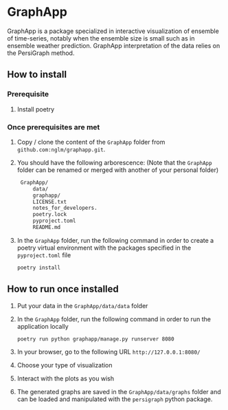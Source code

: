 GraphApp
===============================================================================

GraphApp is a package specialized in interactive visualization of ensemble of time-series, notably when the ensemble size is small such as in ensemble weather prediction. GraphApp interpretation of the data relies on the PersiGraph method.

How to install
-------------------------------------------------------------------------------

### Prerequisite

1. Install poetry

### Once prerequisites are met

1. Copy / clone the content of the `GraphApp` folder from `github.com:nglm/graphapp.git`.
2. You should have the following arborescence: (Note that the  `GraphApp` folder can be renamed or merged with another of your personal folder)

   ```txt
    GraphApp/
        data/
        graphapp/
        LICENSE.txt
        notes_for_developers.
        poetry.lock
        pyproject.toml
        README.md
   ```

3. In the `GraphApp` folder, run the following command in order to create a poetry virtual environment with the packages specified in the `pyproject.toml` file

   ```bash
   poetry install
   ```

How to run once installed
-------------------------------------------------------------------------------

1. Put your data in the `GraphApp/data/data` folder
2. In the `GraphApp` folder, run the following command in order to run the application locally

    ```bash
    poetry run python graphapp/manage.py runserver 8080
    ```

3. In your browser, go to the following URL `http://127.0.0.1:8080/`
4. Choose your type of visualization
5. Interact with the plots as you wish
6. The generated graphs are saved in the `GraphApp/data/graphs` folder and can be loaded and manipulated with the `persigraph` python package.

